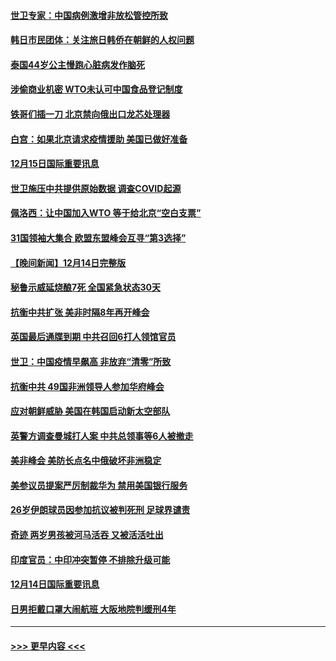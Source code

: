 #### [世卫专家：中国病例激增非放松管控所致](../pages/prog202/a103598973.md?t=12160401) 
#### [韩日市民团体：关注旅日韩侨在朝鲜的人权问题](../pages/prog202/a103598980.md?t=12160401) 
#### [泰国44岁公主慢跑心脏病发作脑死](../pages/prog202/a103598900.md?t=12160401) 
#### [涉偷商业机密 WTO未认可中国食品登记制度](../pages/prog202/a103598828.md?t=12160401) 
#### [铁哥们插一刀 北京禁向俄出口龙芯处理器](../pages/prog202/a103598709.md?t=12160401) 
#### [白宫：如果北京请求疫情援助 美国已做好准备](../pages/prog202/a103598705.md?t=12160401) 
#### [12月15日国际重要讯息](../pages/prog202/a103598729.md?t=12160401) 
#### [世卫施压中共提供原始数据 调查COVID起源](../pages/prog202/a103598714.md?t=12160401) 
#### [佩洛西：让中国加入WTO 等于给北京“空白支票”](../pages/prog202/a103598688.md?t=12160401) 
#### [31国领袖大集合 欧盟东盟峰会互寻“第3选择”](../pages/prog202/a103598593.md?t=12160401) 
#### [【晚间新闻】12月14日完整版](../pages/prog202/a103598465.md?t=12160401) 
#### [秘鲁示威延烧酿7死 全国紧急状态30天](../pages/prog202/a103598548.md?t=12160401) 
#### [抗衡中共扩张 美非时隔8年再开峰会](../pages/prog202/a103598333.md?t=12160401) 
#### [英国最后通牒到期 中共召回6打人领馆官员](../pages/prog202/a103598341.md?t=12160401) 
#### [世卫：中国疫情早飙高 非放弃“清零”所致](../pages/prog202/a103598107.md?t=12160401) 
#### [抗衡中共 49国非洲领导人参加华府峰会](../pages/prog202/a103598114.md?t=12160401) 
#### [应对朝鲜威胁 美国在韩国启动新太空部队](../pages/prog202/a103598119.md?t=12160401) 
#### [英警方调查曼城打人案 中共总领事等6人被撤走](../pages/prog202/a103598004.md?t=12160401) 
#### [美非峰会 美防长点名中俄破坏非洲稳定](../pages/prog202/a103597941.md?t=12160401) 
#### [美参议员提案严厉制裁华为 禁用美国银行服务](../pages/prog202/a103597938.md?t=12160401) 
#### [26岁伊朗球员因参加抗议被判死刑 足球界谴责](../pages/prog202/a103597849.md?t=12160401) 
#### [奇迹 两岁男孩被河马活吞 又被活活吐出](../pages/prog202/a103597843.md?t=12160401) 
#### [印度官员：中印冲突暂停 不排除升级可能](../pages/prog202/a103597835.md?t=12160401) 
#### [12月14日国际重要讯息](../pages/prog202/a103597856.md?t=12160401) 
#### [日男拒戴口罩大闹航班 大阪地院判缓刑4年](../pages/prog202/a103597755.md?t=12160401) 

----
#### [ >>> 更早内容 <<< ](../indexes/prog202-earlier.md)
